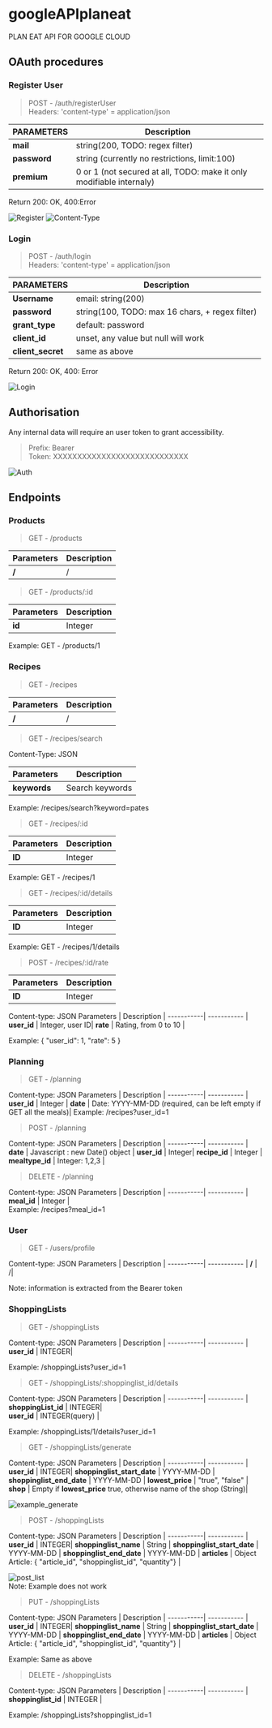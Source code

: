 # googleAPIplaneat

PLAN EAT API FOR GOOGLE CLOUD

## OAuth procedures

### Register User

> POST - /auth/registerUser  
Headers: 'content-type' = application/json

PARAMETERS | Description
-----------| -----------
__mail__   | string(200, TODO: regex filter)
__password__| string (currently no restrictions, limit:100)
__premium__ | 0 or 1 (not secured at all, TODO: make it only modifiable internaly)

Return 200: OK, 400:Error

![Register](https://i.imgur.com/78xlzj6.png)
![Content-Type](https://i.imgur.com/N4fK8zs.png)

### Login
>POST - /auth/login  
Headers: 'content-type' = application/json

PARAMETERS | Description
-----------| -----------
__Username__ | email: string(200)
__password__ | string(100, TODO: max 16 chars, + regex filter)
__grant_type__ | default: password
__client_id__ | unset, any value but null will work
__client_secret__ | same as above

Return 200: OK, 400: Error

![Login](https://i.imgur.com/I2IcnE4.png)

## Authorisation
Any internal data will require an user token to grant accessibility.

> Prefix: Bearer  
> Token: XXXXXXXXXXXXXXXXXXXXXXXXXXXX

![Auth](https://i.imgur.com/2AgCjG3.png)

## Endpoints

### Products

> GET - /products 

Parameters | Description |
-----------| ----------- |
__/__  | /|

> GET - /products/:id  

Parameters | Description |
-----------| ----------- |
__id__  | Integer|

Example: GET - /products/1

### Recipes

> GET - /recipes  

Parameters | Description |
-----------| ----------- |
__/__  | /|


> GET - /recipes/search  

Content-Type: JSON

Parameters | Description |
-----------| ----------- |
__keywords__  | Search keywords |

Example: /recipes/search?keyword=pates

> GET - /recipes/:id  

Parameters | Description |
-----------| ----------- |
__ID__  | Integer |

Example: GET - /recipes/1

> GET - /recipes/:id/details  

Parameters | Description |
-----------| ----------- |
__ID__  | Integer |

Example: GET - /recipes/1/details

> POST - /recipes/:id/rate

Parameters | Description |
-----------| ----------- |
__ID__  | Integer

Content-type: JSON
Parameters | Description |
-----------| ----------- |
__user_id__  | Integer, user ID|
__rate__ | Rating, from 0 to 10 |

Example: { "user_id": 1, "rate": 5 }

### Planning

> GET - /planning

Content-type: JSON
Parameters | Description |
-----------| ----------- |
__user_id__  | Integer |
__date__  | Date: YYYY-MM-DD (required, can be left empty if GET all the meals)|
Example: /recipes?user_id=1

> POST - /planning  

Content-type: JSON
Parameters | Description |
-----------| ----------- |
__date__  | Javascript : new Date() object |
__user_id__ | Integer|
__recipe_id__ | Integer |
__mealtype_id__ | Integer: 1,2,3 |

> DELETE - /planning  

Content-type: JSON
Parameters | Description |
-----------| ----------- |
__meal_id__  | Integer |  
Example: /recipes?meal_id=1

### User

> GET - /users/profile  

Content-type: JSON
Parameters | Description |
-----------| ----------- |
__/__  | /|

Note: information is extracted from the Bearer token


### ShoppingLists

> GET - /shoppingLists

Content-type: JSON
Parameters | Description |
-----------| ----------- |
__user_id__  | INTEGER|  

Example: /shoppingLists?user_id=1

> GET - /shoppingLists/:shoppinglist_id/details

Content-type: JSON
Parameters | Description |
-----------| ----------- |
__shoppingList_id__  | INTEGER|  
__user_id__ | INTEGER(query) |  

Example: /shoppingLists/1/details?user_id=1

> GET - /shoppingLists/generate

Content-type: JSON
Parameters | Description |
-----------| ----------- |
__user_id__  | INTEGER|
__shoppinglist_start_date__ | YYYY-MM-DD |
__shoppinglist_end_date__ | YYYY-MM-DD |
__lowest_price__ | "true", "false" |
__shop__ | Empty if __lowest_price__ true, otherwise name of the shop (String)|  

![example_generate](https://i.imgur.com/hdN4K2N.png)

> POST - /shoppingLists

Content-type: JSON
Parameters | Description |
-----------| ----------- |
__user_id__  | INTEGER|
__shoppinglist_name__ | String |
__shoppinglist_start_date__ | YYYY-MM-DD |
__shoppinglist_end_date__ | YYYY-MM-DD |
__articles__ | Object Article: { "article_id", "shoppinglist_id", "quantity"} |

![post_list](https://i.imgur.com/s8tYraB.png)  
Note: Example does not work

> PUT - /shoppingLists

Content-type: JSON
Parameters | Description |
-----------| ----------- |
__user_id__  | INTEGER|
__shoppinglist_name__ | String |
__shoppinglist_start_date__ | YYYY-MM-DD |
__shoppinglist_end_date__ | YYYY-MM-DD |
__articles__ | Object Article: { "article_id", "shoppinglist_id", "quantity"} |

Example: Same as above

> DELETE - /shoppingLists

Content-type: JSON
Parameters | Description |
-----------| ----------- |
__shoppinglist_id__  | INTEGER |

Example: /shoppingLists?shoppinglist_id=1